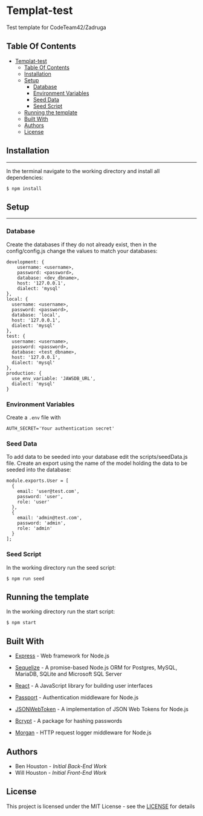 # Templat-test

Test template for CodeTeam42/Zadruga

## Table Of Contents

- [Templat-test](#templat-test)
  - [Table Of Contents](#table-of-contents)
  - [Installation](#installation)
  - [Setup](#setup)
    - [Database](#database)
    - [Environment Variables](#environment-variables)
    - [Seed Data](#seed-data)
    - [Seed Script](#seed-script)
  - [Running the template](#running-the-template)
  - [Built With](#built-with)
  - [Authors](#authors)
  - [License](#license)

## Installation

---

In the terminal navigate to the working directory and install all dependencies:

```
$ npm install
```

## Setup

---

### Database

Create the databases if they do not already exist, then in the config/config.js change the values to match your databases:

```
development: {
    username: <username>,
    password: <password>,
    database: <dev_dbname>,
    host: '127.0.0.1',
    dialect: 'mysql'
},
local: {
  username: <username>,
  password: <password>,
  database: 'local',
  host: '127.0.0.1',
  dialect: 'mysql'
},
test: {
  username: <username>,
  password: <password>,
  database: <test_dbname>,
  host: '127.0.0.1',
  dialect: 'mysql'
},
production: {
  use_env_variable: 'JAWSDB_URL',
  dialect: 'mysql'
}
```

### Environment Variables

Create a `.env` file with

```
AUTH_SECRET='Your authentication secret'
```

### Seed Data

To add data to be seeded into your database edit the scripts/seedData.js file. Create an export using the name of the model holding the data to be seeded into the database:

```
module.exports.User = [
  {
    email: 'user@test.com',
    password: 'user',
    role: 'user'
  },
  {
    email: 'admin@test.com',
    password: 'admin',
    role: 'admin'
  }
];
```

### Seed Script

In the working directory run the seed script:

```
$ npm run seed
```

## Running the template

In the working directory run the start script:

```
$ npm start
```

## Built With

- [Express](https://expressjs.com/) - Web framework for Node.js

- [Sequelize](/https://sequelize.org) - A promise-based Node.js ORM for Postgres, MySQL, MariaDB, SQLite and Microsoft SQL Server

- [React](https://react.org) - A JavaScript library for building user interfaces

- [Passport](http://www.passportjs.org/) - Authentication middleware for Node.js

- [JSONWebToken](https://www.npmjs.com/package/jsonwebtoken) - A implementation of JSON Web Tokens for Node.js

- [Bcrypt](https://www.npmjs.com/package/bcrypt) - A package for hashing passwords

- [Morgan](https://www.npmjs.com/package/morgan) - HTTP request logger middleware for Node.js

## Authors

- Ben Houston - _Initial Back-End Work_
- Will Houston - _Initial Front-End Work_

## License

This project is licensed under the MIT License - see the [LICENSE](./license) for details
